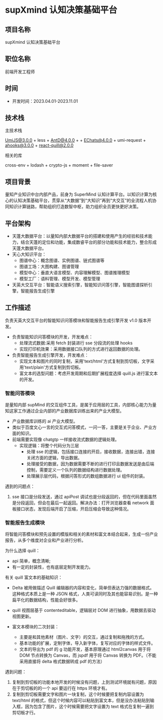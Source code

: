 # supXmind 认知决策基础平台

## 项目名称

supXmind 认知决策基础平台

## 职位名称

前端开发工程师

## 时间

- 开发时间：2023.04.01-2023.11.01

## 技术栈

主技术栈

UmiJS@3.0.0 + less + AntD@4.0.0 + + EChats@4.0.0 + umi-request + ahooks@3.0.0 + react-quill@2.0.0

相关的库

cross-env + lodash + crypto-js + moment + file-saver

## 项目背景

量知产业知识中台内部产品，前身为 SuperMind 认知计算平台。以知识计算为核心的认知决策基础平台，贯穿从“大数据”到“大知识”再到“大交互”的全流程人机协同知识计算链路，帮助组织打造数智中枢，助力组织全员更快更好决策。

## 平台架构

- 天蓬大数据平台：以量知内部大数据平台的搭建和使用产生的经验和技术能力，结合天蓬的定位和功能，集成数睿平台的部分功能和技术能力，整合形成天蓬大数据平台。
- 天心大知识平台：
  - 图谱中心：概念图谱、实例图谱、链式图谱等
  - 图谱工场：大图构建、图谱管理
  - 模型中心：垂直大语言模型、内容理解模型、图谱推理模型
  - 模型工厂：语料管理、模型开发、模型管理
- 天英大交互平台：智能语义搜索引擎，智能知识问答引擎，智能图谱探析引擎，智能报告生成引擎

## 工作描述

负责天英大交互平台的智能知识问答模块和智能报告生成引擎开发 v1.0 版本开发。

- 负责智能知识问答模块的开发，开发难点：
  - 处理流式数据:采用 fetch 封装进行 sse 分段流的处理 hooks
  - 实现打印机效果：采用数据接口队列的方式进行返回数据的处理。
- 负责智能报告生成引擎开发，开发难点：
  - 实现文本和图片的同时复制，采用'text/html'方式复制到剪切板，文字采用'text/plain'方式复制到剪切板。
  - 富文本的选型问题：考虑开发周期和后期扩展程度选择 quill.js 进行富文本的开发。

### 智能问答模块

是量知内部 supMind 的交互组件工具，是属于应用层的工具，内部核心能力为量知这家工作通过企业内部的产业数据库训练出来的产业大模型。

- 产业数据库训练的 ai 产业大模型。
- 类似于百度文心一言的交互式问答模式，一问一答，主要是关于企业、产业方面的知识。
- 前端需要实现像 chatgtp 一样接收流式数据的逻辑处理。
  - 实现逻辑：将整个代码分为三层
    - 处理 sse 的逻辑，包括接口连接的开启，接收数据，连接出错，连接关闭方面的逻辑，导出数据。
    - 处理接受的数据，因为数据需要不断的进行打印且数据发送是由后端控制，需要定义一个队列的数据结构进行数据处理。
    - 处理展示层代码，根据问答形式的数组数据进行 ui 组件的封装。

遇到的问题点：

1. sse 接口是分段发送，通过 apiPost 调试也是分段返回的，但在代码里面虽然是分段返回，但会在最后一起返回。解决办法：打开浏览器查看 network 面板接口状态，发现后端开启了压缩，开启压缩会导致这种情况。

### 智能报告生成模块

将智能问答模块和预先设置的模版和相关的素材和富文本结合起来，生成一份产业报告，从多个维度对企业和产业进行分析。

为什么选择 quill：

- api 简单，概念清晰;
- 有一定的封装性，也有底层定制开发能力。

有关 quill 富文本的基础知识：

- Delta 被用做描述 Quill 编辑器的内容和变化，简单但表达力强的数据格式。这种格式本质上是一种 JSON 格式，人类可读同时及其也能容易识别。是一种扁平化的数据结构，性能会好很多。
- quill 视图层基于 contenteditable，逻辑层对 DOM 进行抽象，用数据去驱动视图更新。

- 富文本模块的二次封装：
  - 主要是和其他素材（图片、文字）的交互，通过复制和拖拽的方式。
  - 基本功能的扩展，定制字体，导入新字体，复写对应的字体的样式文件。
  - 文本的导出为 pdf 的 g 功能开发，基本原理通过 html2canvas 用于将 DOM 节点转换为 Canvas，而 jspdf 用于将 Canvas 转换为 PDF。（不能采用直接将 delta 格式数据转成 pdf 的方法）

遇到问题：

1. 复制到剪切板的功能本地开发的时候没有问题，上到测试环境就有问题，原因在于剪切板的的一个 api 要运行在 https 环境才有。
2. 复制到剪切板需要文字和图片一块复制，这个时候要把复制内容设置为 text/html 的格式，但这个时候内容可以粘贴到富文本，但是没办法粘贴到输入框，因为包含了图片，这个时候需要把文字设置为 text 格式在复制一遍到剪切板才行。
